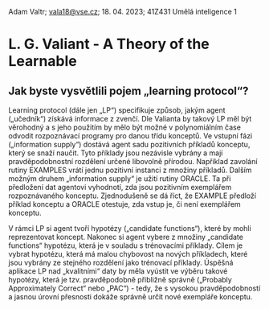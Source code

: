 Adam Valtr; [vala18@vse.cz](mailto:vala18@vse.cz); 18. 04. 2023; 41Z431 Umělá inteligence 1

# L. G. Valiant - A Theory of the Learnable

## Jak byste vysvětlili pojem „learning protocol“?

Learning protocol (dále jen „LP“) specifikuje způsob, jakým agent („učedník“) získává informace z zvenčí. Dle Valianta by takový LP měl být věrohodný a s jeho použitím by mělo být možné v polynomiálním čase odvodit rozpoznávací programy pro danou třídu konceptů. Ve vstupní fázi („information supply“) dostává agent sadu pozitivních příkladů konceptu, který se snaží naučit. Tyto příklady jsou nezávisle vybrány a mají pravděpodobnostní rozdělení určené libovolně přírodou. Například zavolání rutiny EXAMPLES vrátí jednu pozitivní instanci z množiny příkladů. Dalším možným druhem „information supply“ je užití rutiny ORACLE. Ta při předložení dat agentovi vyhodnotí, zda jsou pozitivním exemplářem rozpoznávaného konceptu. Zjednodušeně se dá říct, že EXAMPLE předloží příklad konceptu a ORACLE otestuje, zda vstup je, či není exemplářem konceptu.

V rámci LP si agent tvoří hypotézy („candidate functions“), které by mohli reprezentovat koncept. Nakonec si agent vybere z množiny „candidate functions“ hypotézu, která je v souladu s trénovacími příklady. Cílem je vybrat hypotézu, která má malou chybovost na nových příkladech, které jsou vybrány ze stejného rozdělení jako trénovací příklady. Úspěšná aplikace LP nad „kvalitními“ daty by měla vyústit ve výběru takové hypotézy, která je tzv. pravděpodobně přibližně správně („Probably Approximately Correct“ nebo „PAC“) - tedy, že s vysokou pravděpodobností a jasnou úrovní přesnosti dokáže správně určit nové exempláře konceptu.